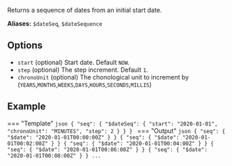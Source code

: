 Returns a sequence of dates from an initial start date.

**Aliases:** `$dateSeq`, `$dateSequence`

## Options

- `start` (optional) Start date. Default `NOW`.
- `step` (optional) The step increment. Default `1`.
- `chronoUnit` (optional) The chonological unit to increment by (`YEARS`,`MONTHS`,`WEEKS`,`DAYS`,`HOURS`,`SECONDS`,`MILLIS`)

## Example

=== "Template"
    ```json
    {
        "seq": {
            "$dateSeq": {
                "start": "2020-01-01",
                "chronoUnit": "MINUTES",
                "step": 2
            }
        }
    }
    ```
=== "Output"
    ```json
    { "seq": { "$date": "2020-01-01T00:00:00Z" } }
    { "seq": { "$date": "2020-01-01T00:02:00Z" } }
    { "seq": { "$date": "2020-01-01T00:04:00Z" } }
    { "seq": { "$date": "2020-01-01T00:06:00Z" } }
    { "seq": { "$date": "2020-01-01T00:08:00Z" } }
    ...
    ```